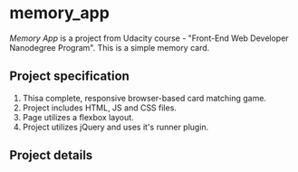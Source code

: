 # memory_app
_Memory App_ is a project from Udacity course - "Front-End Web Developer Nanodegree Program". This is a simple memory card.
## Project specification
1. Thisa complete, responsive browser-based card matching game.
2. Project includes HTML, JS and CSS files.
3. Page utilizes a flexbox layout.
4. Project utilizes jQuery and uses it's runner plugin.
## Project details
